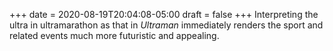 +++
date = 2020-08-19T20:04:08-05:00
draft = false
+++
Interpreting the ultra in ultramarathon as that in _Ultraman_ immediately renders the sport and related events much more futuristic and appealing.
